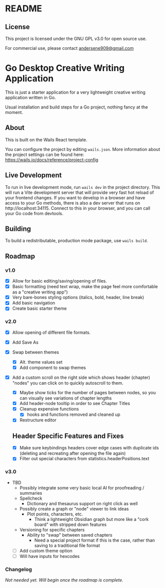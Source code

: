 # README

## License

This project is licensed under the GNU GPL v3.0 for open source use.

For commercial use, please contact andersene909@gmail.com

# Go Desktop Creative Writing Application

This is just a starter application for a very lightweight creative writing application written in Go.

Usual installation and build steps for a Go project, nothing fancy at the moment.

## About

This is built on the Wails React template.

You can configure the project by editing `wails.json`. More information about the project settings can be found
here: https://wails.io/docs/reference/project-config

## Live Development

To run in live development mode, run `wails dev` in the project directory. This will run a Vite development
server that will provide very fast hot reload of your frontend changes. If you want to develop in a browser
and have access to your Go methods, there is also a dev server that runs on http://localhost:34115. Connect
to this in your browser, and you can call your Go code from devtools.

## Building

To build a redistributable, production mode package, use `wails build`.

## Roadmap

### v1.0

- [x] Allow for basic editing/saving/opening of files.
- [x] Basic formatting (need text wrap, make the page feel more comfortable as a "creative writing app")
- [x] Very bare-bones styling options (italics, bold, header, line break)
- [x] Add basic navigation
- [x] Create basic starter theme

### v2.0

- [x] Allow opening of different file formats.
- [x] Add Save As
- [x] Swap between themes
  - [x] Alt. theme values set
  - [x] Add component to swap themes
- [x] Add a custom scroll on the right side which shows header (chapter) "nodes" you can click on to quickly autoscroll to them.

  - [x] Maybe show ticks for the number of pages between nodes, so you can visually see variations of chapter lengths
  - [x] Add header-node tooltip in order to see Chapter Titles
  - [x] Cleanup expensive functions
    - [x] hooks and functions removed and cleaned up
  - [x] Restructure editor

  ## Header Specific Features and Fixes

  - [x] Make sure keybindings headers cover edge cases with duplicate ids (deleting and recreating after opening the file again)
  - [x] Filter out special characters from statistics.headerPositions.text

### v3.0

- TBD
  - Possibly integrate some very basic local AI for proofreading / summaries
  - Spellcheck
    - Dictionary and thesaurus support on right click as well
  - Possibly create a graph or "node" viewer to link ideas
    - Plot points, characters, etc.
      - Think a lightweight Obsidian graph but more like a "cork board" with stripped down features
  - Versioning for specific chapters
    - Ability to "swap" between saved chapters
      - Need a special project format if this is the case, rather than saving to a traditional file format
  - [ ] Add custom theme option
  - [ ] Will have inputs for hexcodes

### Changelog

_Not needed yet. Will begin once the roadmap is complete._
